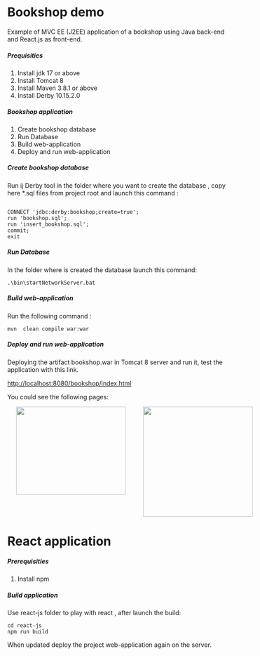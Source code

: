 # Bookshop demo
Example of MVC EE (J2EE) application of a bookshop using Java back-end and React.js as front-end.

##### Prequisities

1. Install jdk 17  or above
2. Install Tomcat 8 
2. Install Maven 3.8.1 or above
3. Install Derby 10.15.2.0 

##### Bookshop application


1. Create bookshop database  
2. Run Database
3. Build web-application
4. Deploy and run web-application



##### Create bookshop database

Run ij Derby tool in the folder where you want to create the database , copy here *.sql files from project root and   launch this command :


```

CONNECT 'jdbc:derby:bookshop;create=true';
run 'bookshop.sql';
run 'insert_bookshop.sql';
commit;
exit

```

##### Run Database


In the folder where is created the database launch this command:

```
.\bin\startNetworkServer.bat

```

##### Build web-application

Run the following command :


```
mvn  clean compile war:war

```


##### Deploy and run web-application


Deploying the artifact bookshop.war in Tomcat 8 server and run it, test the application with this link.


[http://localhost:8080/bookshop/index.html](http://localhost:8080/bookshop/index.html) 




You could see the following pages:

<div style=" display: flex;flex-direction:row;">
<img src="https://user-images.githubusercontent.com/26597373/120810171-175b2380-c54b-11eb-9270-e2c016841749.PNG" width="250" height="200" style="margin: 0px 20px 0px 20px;" />





<img src="https://user-images.githubusercontent.com/26597373/120810408-4ec9d000-c54b-11eb-812f-fd615ffbbdf3.PNG" width="250" height="250" style="margin: 0px 20px 0px 20px;" />



</div>

# React application

##### Prerequisities 

1. Install npm

##### Build application

Use react-js folder to  play with react , after launch the build:

```
cd react-js
npm run build

```

When updated deploy the project web-application again on the server.



